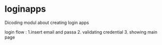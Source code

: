 # loginapps
Dicoding modul about creating login apps

login flow :
1.insert email and passa
2. validating credential
3. showing main page
